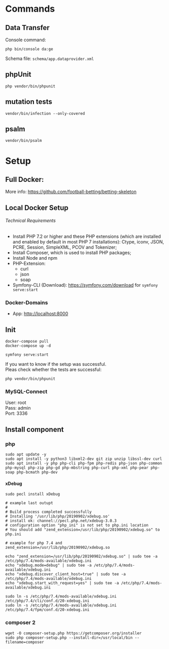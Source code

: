 # Commands


## Data Transfer 

Console command:
```
php bin/console da:ge
```

Schema file: `schema/app.dataprovider.xml`

## phpUnit

```
php vendor/bin/phpunit
```

## mutation tests

```
vendor/bin/infection --only-covered
```

## psalm

```
vendor/bin/psalm
```

# Setup


## Full Docker: 

More info: <https://github.com/football-betting/betting-skeleton>

## Local Docker Setup

###### Technical Requirements

* Install PHP 7.2 or higher and these PHP extensions (which are installed and enabled by default in most PHP 7 installations): Ctype, iconv, JSON, PCRE, Session, SimpleXML, PCOV and Tokenizer;
* Install Composer, which is used to install PHP packages;
* Install Node and npm
* PHP-Extension:
    * curl
    * json
    * soap
* Symfony-CLI (Download): <https://symfony.com/download> for `symfony serve:start`

### Docker-Domains

* App: <http://localhost:8000>

## Init

```
docker-compose pull
docker-compose up -d

symfony serve:start
```

If you want to know if the setup was successful.  
Pleas check whether the tests are successful:
```
php vendor/bin/phpunit
```


### MySQL-Connect

User: root  
Pass: admin  
Port: 3336

## Install component


### php
```shell
sudo apt update -y 
sudo apt install -y python3 libxml2-dev git zip unzip libssl-dev curl
sudo apt install -y php php-cli php-fpm php-redis php-json php-common php-mysql php-zip php-gd php-mbstring php-curl php-xml php-pear php-soap php-bcmath php-dev
```

#### xDebug

```shell
sudo pecl install xDebug

# example last outupt
#
# Build process completed successfully
# Installing '/usr/lib/php/20190902/xdebug.so'
# install ok: channel://pecl.php.net/xdebug-3.0.3
# configuration option "php_ini" is not set to php.ini location
# You should add "zend_extension=/usr/lib/php/20190902/xdebug.so" to php.ini
```

```
# example for php 7.4 and zend_extension=/usr/lib/php/20190902/xdebug.so

echo "zend_extension=/usr/lib/php/20190902/xdebug.so" | sudo tee -a /etc/php/7.4/mods-available/xdebug.ini
echo "xdebug.mode=debug" | sudo tee -a /etc/php/7.4/mods-available/xdebug.ini
echo "xdebug.discover_client_host=true" | sudo tee -a /etc/php/7.4/mods-available/xdebug.ini
echo "xdebug.start_with_request=yes" | sudo tee -a /etc/php/7.4/mods-available/xdebug.ini

sudo ln -s /etc/php/7.4/mods-available/xdebug.ini /etc/php/7.4/cli/conf.d/20-xdebug.ini
sudo ln -s /etc/php/7.4/mods-available/xdebug.ini /etc/php/7.4/fpm/conf.d/20-xdebug.ini
```


### composer 2

```shell
wget -O composer-setup.php https://getcomposer.org/installer
sudo php composer-setup.php --install-dir=/usr/local/bin --filename=composer
```
